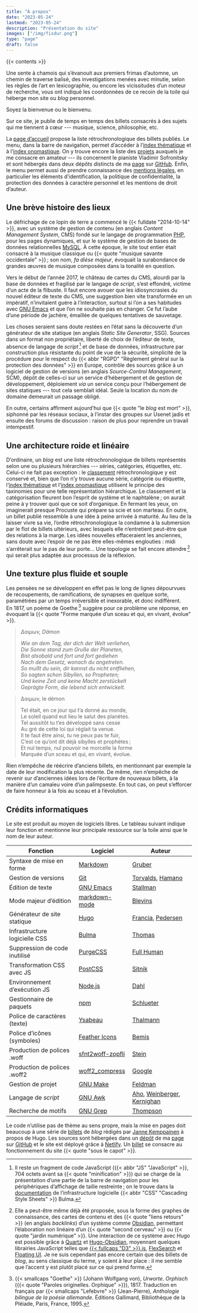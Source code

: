 ```yaml
---
title: "À propos"
date: "2023-05-24"
lastmod: "2023-05-24"
description: "Présentation du site"
images: ["/img/fisdur.png"]
type: "page"
draft: false
---
```


{{< contents >}}

Une sente à chamois qui s’évanouit aux premiers frimas d’automne, un chemin
de traverse balisé, des investigations menées avec minutie, selon les règles
de l’art en lexicographie, ou encore les vicissitudes d’un moteur de
recherche, vous ont indiqué les coordonnées de ce recoin de la toile qui
héberge mon site ou *blog* personnel.

Soyez la bienvenue ou le bienvenu.

Sur ce site, je publie de temps en temps des billets consacrés à des sujets
qui me tiennent à cœur --- musique, science, philosophie,&nbsp;etc.

La
[page d’accueil](/)
propose la liste rétrochronologique des billets publiés.
Le menu, dans la barre de navigation, permet d’accéder à
l’[index thématique](/sujets/)
et à
l’[index onomastique](/noms/).
On y trouve encore la liste des
[projets](/projets/)
auxquels je me consacre en amateur --- ils concernent le pianiste Vladimir
Sofronitsky et sont hébergés dans deux dépôts distincts de ma
[page](https://github.com/cscheen)
sur
[GitHub](https://github.com/).
Enfin, le menu permet aussi de prendre connaissance des
[mentions légales](/mentions-legales/),
en particulier les éléments d’identification, la politique de
confidentialité, la protection des données à caractère personnel et les
mentions de droit d’auteur.

## Une brève histoire des lieux

Le défrichage de ce lopin de terre a commencé le
{{< fulldate "2014-10-14" >}}, avec un système de gestion de contenu (en
anglais *Content Management System*, CMS) fondé sur le langage de
programmation
[PHP](https://www.php.net/),
pour les pages dynamiques, et sur le système de gestion de bases de données
relationnelles
[MySQL](https://www.mysql.com/).
À cette époque, le site tout entier était consacré à la musique classique ou
{{< quote "musique savante occidentale" >}}&#8239;; son nom, *fa dièse
majeur*, évoquait la surabondance de grandes œuvres de musique composées
dans la tonalité en question.

Vers le début de l’année&nbsp;2017, le château de cartes du CMS, alourdi par
la base de données et fragilisé par le langage de *script*, s’est effondré,
victime d’un acte de la flibuste.
Il faut encore avouer que les idiosyncrasies du nouvel éditeur de texte du
CMS, une suggestion bien vite transformée en un impératif, n’invitaient
guère à l’interaction, surtout si l’on a ses habitudes avec
[GNU Emacs](https://www.gnu.org/software/emacs/)
et que l’on ne souhaite pas en changer.
Ce fut l’aube d’une période de jachère, émaillée de quelques tentatives de
sauvetage.

Les choses seraient sans doute restées en l’état sans la découverte d’un
générateur de site statique (en anglais *Static Site Generator*, SSG).
Sources dans un format non propriétaire, liberté de choix de l’éditeur de
texte, absence de langage de *script*&#8239;[^JavaScript] et de base de
données, infrastructure par construction plus résistante du point de vue de
la sécurité, simplicité de la procédure pour le respect du
{{< abbr "RGPD" "Règlement général sur la protection des données" >}} en
Europe, contrôle des sources grâce à un logiciel de gestion de versions (en
anglais *Source-Control Management*, SCM), dépôt de celles-ci sur un service
d’hébergement et de gestion de développement, déploiement *via* un service
conçu pour l’hébergement de sites statiques --- tout cela semblait idéal.
Seule la location du nom de domaine demeurait un passage obligé.

En outre, certains affirment aujourd’hui que
{{< quote "le *blog* est mort" >}}, siphonné par les réseaux sociaux, à
l’instar des groupes sur Usenet jadis et ensuite des forums de
discussion&nbsp;: raison de plus pour reprendre un travail intempestif.

## Une architecture roide et linéaire

D’ordinaire, un *blog* est une liste rétrochronologique de billets
représentés selon une ou plusieurs hiérarchies --- séries, catégories,
étiquettes,&nbsp;etc.
Celui-ci ne fait pas exception&nbsp;: le
[classement](/)
rétrochronologique y est conservé et, bien que l’on n’y trouve aucune série,
catégorie ou étiquette,
l’[index thématique](/sujets/)
et
l’[index onomastique](/noms/)
utilisent le principe des taxinomies pour une telle représentation
hiérarchique.
Le classement et la catégorisation fleurent bon l’esprit de système et le
naphtalène&#8239;; on aurait peine à y trouver quoi que ce soit d’organique.
En fermant les yeux, on imaginerait presque Procuste qui prépare sa scie et
son marteau.
En outre, un billet publié ressemble à une idée à peine arrivée à maturité.
Au lieu de la laisser vivre sa vie, l’ordre rétrochronologique la condamne à
la submersion par le flot de billets ultérieurs, avec lesquels elle
n’entretient peut-être que des relations à la marge.
Les idées nouvelles effaceraient les anciennes, sans doute avec l’espoir de
ne pas être elles-mêmes englouties&nbsp;: midi s’arrêterait sur le pas de
leur porte...
Une topologie se fait encore attendre&#8239;[^Obsidian] qui serait plus
adaptée aux processus de la réflexion.

## Une texture plus fluide et souple

Les pensées ne se développent en effet pas le long de lignes dépourvues de
recoupements, de ramifications, de synapses en quelque sorte, paramétrées
par un temps irréversible et inexorable, et donc indifférent.
En&nbsp;1817, un poème de Goethe&#8239;[^Goethe] suggère pour ce problème
une réponse, en évoquant la
{{< quote "Forme marquée d’un sceau et qui, en vivant, évolue" >}}.

> *Δαιμων, Dämon*
>
> *Wie an dem Tag, der dich der Welt verliehen,<br>
> Die Sonne stand zum Gruße der Planeten,<br>
> Bist alsobald und fort und fort gediehen<br>
> Nach dem Gesetz, wonach du angetreten.<br>
> So mußt du sein, dir kannst du nicht entfliehen,<br>
> So sagten schon Sibyllen, so Propheten;<br>
> Und keine Zeit und keine Macht zerstückelt<br>
> Geprägte Form, die lebend sich entwickelt.*

> Δαιμων, le démon
>
> Tel était, en ce jour qui t’a donné au monde,<br>
> Le soleil quand eut lieu le salut des planètes.<br>
> Tel aussitôt tu t’es développé sans cesse<br>
> Au gré de cette loi qui réglait ta venue.<br>
> Il te faut être ainsi, tu ne peux pas te fuir,<br>
> C’est ce qu’ont dit déjà sibylles et prophètes&#8239;;<br>
> Et nul temps, nul pouvoir ne morcelle la forme<br>
> Marquée d’un sceau et qui, en vivant, évolue.

Rien n’empêche de réécrire d’anciens billets, en mentionnant par exemple la
date de leur modification la plus récente.
De même, rien n’empêche de revenir sur d’anciennes idées lors de l’écriture
de nouveaux billets, à la manière d’un camaïeu voire d’un palimpseste.
En tout cas, on peut s’efforcer de faire honneur à la fois au sceau et à
l’évolution.

## Crédits informatiques

Le site est produit au moyen de logiciels libres.
Le tableau suivant indique leur fonction et mentionne leur principale
ressource sur la toile ainsi que le nom de leur auteur.

Fonction | Logiciel | Auteur
---------|----------|-------
Syntaxe de mise en forme | [Markdown][] | [Gruber][]
Gestion de versions | [Git][] | [Torvalds][], [Hamano][]
Édition de texte | [GNU Emacs][] | [Stallman][]
Mode majeur d’édition | [markdown-mode][] | [Blevins][]
Générateur de site statique | [Hugo][] | [Francia][], [Pedersen][]
Infrastructure logicielle CSS | [Bulma][] | [Thomas][]
Suppression de code inutilisé | [PurgeCSS][] | [Full Human][]
Transformation CSS avec JS | [PostCSS][] | [Sitnik][]
Environnement d’exécution JS | [Node.js][] | [Dahl][]
Gestionnaire de paquets | [npm][] | [Schlueter][]
Police de caractères (texte) | [Ysabeau][] | [Thalmann][]
Police d’icônes (symboles) | [Feather Icons][] | [Bemis][]
Production de polices .woff | [sfnt2woff-zopfli][] | [Stein][]
Production de polices .woff2 | [woff2_compress][] | [Google][]
Gestion de projet | [GNU Make][] | [Feldman][]
Langage de *script* | [GNU Awk][] | [Aho][], [Weinberger][], [Kernighan][]
Recherche de motifs | [GNU Grep][] | [Thompson][]

[Markdown]: <https://daringfireball.net/projects/markdown/>
[Git]: <https://git-scm.com/>
[GNU Emacs]: <https://www.gnu.org/software/emacs/>
[markdown-mode]: <https://jblevins.org/projects/markdown-mode/>
[Hugo]: <https://gohugo.io/>
[Bulma]: <https://bulma.io/>
[PurgeCSS]: <https://purgecss.com/>
[PostCSS]: <https://postcss.org/>
[Node.js]: <https://nodejs.org/>
[npm]: <https://www.npmjs.com/>
[Ysabeau]: <https://github.com/CatharsisFonts/Ysabeau>
[Feather Icons]: <https://feathericons.com/>
[sfnt2woff-zopfli]: <https://github.com/bramstein/sfnt2woff-zopfli>
[woff2_compress]: <https://github.com/google/woff2>
[GNU Make]: <https://www.gnu.org/software/make/>
[GNU Awk]: <https://www.gnu.org/software/gawk/>
[GNU Grep]: <https://www.gnu.org/software/grep/>

[Gruber]: <https://daringfireball.net/>
[Torvalds]: <https://www.linuxfoundation.org/>
[Hamano]: <https://github.com/gitster>
[Stallman]: <https://stallman.org/>
[Blevins]: <https://jblevins.org/>
[Francia]: <https://spf13.com/>
[Pedersen]: <https://bep.is/en/>
[Thomas]: <https://jgthms.com/>
[Full Human]: <https://full-human.com/>
[Sitnik]: <https://sitnik.ru/en/>
[Dahl]: <https://tinyclouds.org/>
[Schlueter]: <https://izs.me/>
[Thalmann]: <https://www.myfonts.com/collections/catharsis-fonts-foundry>
[Bemis]: <https://colebemis.com/>
[Stein]: <http://www.bramstein.com/>
[Google]: <https://opensource.google/>
[Feldman]: <https://www.schmidtfutures.com/person/stuart-feldman/>
[Aho]: <http://www.cs.columbia.edu/~aho/>
[Weinberger]: <https://en.wikipedia.org/wiki/Peter_J._Weinberger>
[Kernighan]: <https://www.cs.princeton.edu/~bwk/>
[Thompson]: <https://en.wikipedia.org/wiki/Ken_Thompson>

Le code n’utilise pas de thème au sens propre, mais la mise en pages doit
beaucoup à une série de
[billets](https://pakstech.com/series/blog-with-hugo/)
de *blog* rédigés par
[Janne Kemppainen](https://pakstech.com/)
à propos de Hugo.
Les sources sont hébergées dans un
[dépôt](https://github.com/cscheen/fadiesemajeur)
de ma
[page](https://github.com/cscheen)
sur
[GitHub](https://github.com/)
et le site est déployé grâce à
[Netlify](https://www.netlify.com/).
Un
[billet](/billets/colophon/)
se consacre au fonctionnement du site {{< quote "sous le capot" >}}.

[^JavaScript]: Il reste un fragment de code JavaScript
({{< abbr "JS" "JavaScript" >}}, 704&nbsp;octets avant sa
{{< quote "minification" >}}) qui se charge de la présentation d’une partie
de la barre de navigation pour les périphériques d’affichage de taille
restreinte&#8239;; on le trouve dans la
[documentation](https://bulma.io/documentation/components/navbar/)
de l’infrastructure logicielle {{< abbr "CSS" "Cascading Style Sheets" >}}
Bulma.

[^Obsidian]: Elle a peut-être même déjà été proposée, sous la forme des
graphes de connaissance, des cartes de contenu et des
{{< quote "liens retours" >}} (en anglais *backlinks*) d’un système comme
[Obsidian](https://obsidian.md/),
permettant l’élaboration non linéaire d’un {{< quote "second cerveau" >}} ou
{{< quote "jardin numérique" >}}.
Une interaction de ce système avec Hugo est possible grâce à
[Quartz](https://quartz.jzhao.xyz/)
et
[Hugo-Obsidian](https://github.com/jackyzha0/hugo-obsidian),
moyennant quelques librairies JavaScript telles que
[{{< fullcaps "D3" >}}.js](https://d3js.org/),
[FlexSearch](https://github.com/nextapps-de/flexsearch)
et
[Floating UI](https://floating-ui.com/).
Je ne suis cependant pas encore certain que des billets de *blog*, au sens
classique du terme, y soient à leur place&nbsp;: il me semble que l’accent y
est plutôt placé sur ce qui prend forme.

[^Goethe]: {{< smallcaps "Goethe" >}} (Johann Wolfgang von), *Urworte.
Orphisch* ({{< quote "Paroles originelles. Orphique" >}}), 1817.
Traduction en français par {{< smallcaps "Lefebvre" >}} (Jean-Pierre),
*Anthologie bilingue de la poésie allemande*.
Éditions Gallimard, Bibliothèque de la Pléiade, Paris, France, 1995.
